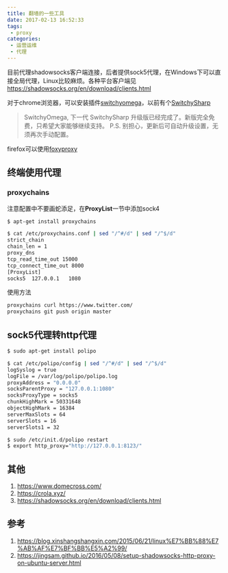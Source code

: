 ```yaml
---
title: 翻墙的一些工具
date: 2017-02-13 16:52:33
tags:
 - proxy
categories:
 - 运营运维
 - 代理
---
```


目前代理shadowsocks客户端连接，后者提供sock5代理，在Windows下可以直接全局代理，Linux比较麻烦。各种平台客户端见<https://shadowsocks.org/en/download/clients.html>

对于chrome浏览器，可以安装插件[switchyomega](https://github.com/FelisCatus/SwitchyOmega/releases)，以前有个[SwitchySharp](https://switchysharp.com/)
> SwitchyOmega, 下一代 SwitchySharp 升级版已经完成了。新版完全免费，只希望大家能够继续支持。
P.S. 别担心，更新后可自动升级设置，无须再次手动配置。

firefox可以使用[foxyproxy](https://addons.mozilla.org/zh-cn/firefox/addon/foxyproxy-standard/)

## 终端使用代理
### proxychains
注意配置中不要画蛇添足，在**ProxyList**一节中添加sock4

``` bash
$ apt-get install proxychains

$ cat /etc/proxychains.conf | sed "/^#/d" | sed "/^$/d"
strict_chain
chain_len = 1
proxy_dns 
tcp_read_time_out 15000
tcp_connect_time_out 8000
[ProxyList]
socks5  127.0.0.1   1080
```

使用方法
``` bash
proxychains curl https://www.twitter.com/
proxychains git push origin master
```

## sock5代理转http代理
``` bash
$ sudo apt-get install polipo

$ cat /etc/polipo/config | sed "/^#/d" | sed "/^$/d"
logSyslog = true
logFile = /var/log/polipo/polipo.log
proxyAddress = "0.0.0.0"
socksParentProxy = "127.0.0.1:1080"
socksProxyType = socks5
chunkHighMark = 50331648
objectHighMark = 16384
serverMaxSlots = 64
serverSlots = 16
serverSlots1 = 32

$ sudo /etc/init.d/polipo restart
$ export http_proxy="http://127.0.0.1:8123/"
```

## 其他
1. <https://www.domecross.com/>
2. <https://crola.xyz/>
3. <https://shadowsocks.org/en/download/clients.html>

## 参考
1. <https://blog.xinshangshangxin.com/2015/06/21/linux%E7%BB%88%E7%AB%AF%E7%BF%BB%E5%A2%99/>
2. <https://jingsam.github.io/2016/05/08/setup-shadowsocks-http-proxy-on-ubuntu-server.html>